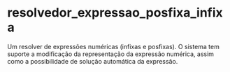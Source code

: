 # resolvedor_expressao_posfixa_infixa
Um resolver de expressões numéricas (infixas e posfixas). O sistema tem suporte a modificação da representação da expressão numérica, assim como a possibilidade de solução automática da expressão.
